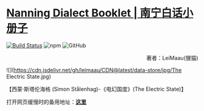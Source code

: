 # [Nanning Dialect Booklet | 南宁白话小册子](https://leimaau.github.io/book/)

[![Build Status](https://travis-ci.org/leimaau/book.svg?branch=master)](https://travis-ci.org/leimaau/book) ![npm](https://img.shields.io/npm/v/npm.svg) ![GitHub](https://img.shields.io/github/license/leimaau/book.svg)

<p align="right">著者：LeiMaau(狸猫)</p>

<!--
![](http://wx3.sinaimg.cn/large/69144085ly1g26zm69o4hj21hc0u0qv5.jpg)
![](https://s2.ax1x.com/2020/02/25/3YizKe.jpg)
-->

![](https://cdn.jsdelivr.net/gh/leimaau/CDN@latest/data-store/jpg/The Electric State.jpg)

【西蒙·斯塔伦海格 (Simon Stålenhag)-《电幻国度》(The Electric State)】

打开网页缓慢时的备用地址：[**这里**](https://leimaau.gitee.io/book/)

<!--
[**这里**](https://leimaau.gitbooks.io/nnbh/content/)
-->
